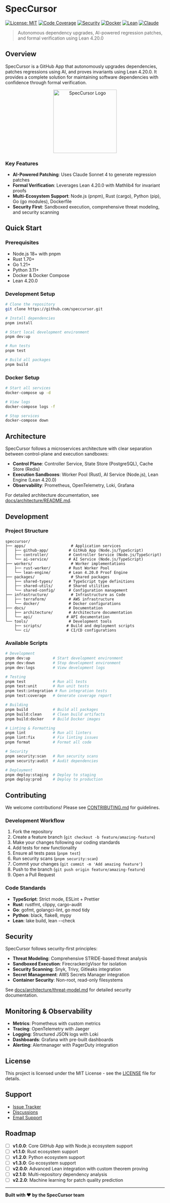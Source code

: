 # SpecCursor

[![License: MIT](https://img.shields.io/badge/License-MIT-yellow.svg)](https://opensource.org/licenses/MIT)
[![Code Coverage](https://codecov.io/gh/speccursor/speccursor/branch/main/graph/badge.svg)](https://codecov.io/gh/speccursor/speccursor)
[![Security](https://img.shields.io/badge/Security-Snyk-green.svg)](https://snyk.io/test/github/speccursor/speccursor)
[![Docker](https://img.shields.io/badge/Docker-GHCR-blue.svg)](https://github.com/orgs/speccursor/packages)
[![Lean](https://img.shields.io/badge/Lean-4.20.0-orange.svg)](https://leanprover.github.io/)
[![Claude](https://img.shields.io/badge/Claude-Sonnet%204-purple.svg)](https://anthropic.com/claude)

> Autonomous dependency upgrades, AI-powered regression patches, and formal verification using Lean 4.20.0

## Overview

SpecCursor is a GitHub App that autonomously upgrades dependencies, patches regressions using AI, and proves invariants using Lean 4.20.0. It provides a complete solution for maintaining software dependencies with confidence through formal verification.

<p align="center">
  <img src=".github/assets/speccursor.png" alt="SpecCursor Logo" width="200"/>
</p>

### Key Features

- **AI-Powered Patching**: Uses Claude Sonnet 4 to generate regression patches
- **Formal Verification**: Leverages Lean 4.20.0 with Mathlib4 for invariant proofs
- **Multi-Ecosystem Support**: Node.js (pnpm), Rust (cargo), Python (pip), Go (go modules), Dockerfile
- **Security First**: Sandboxed execution, comprehensive threat modeling, and security scanning

## Quick Start

### Prerequisites

- Node.js 18+ with pnpm
- Rust 1.70+
- Go 1.21+
- Python 3.11+
- Docker & Docker Compose
- Lean 4.20.0

### Development Setup

```bash
# Clone the repository
git clone https://github.com/speccursor.git

# Install dependencies
pnpm install

# Start local development environment
pnpm dev:up

# Run tests
pnpm test

# Build all packages
pnpm build
```

### Docker Setup

```bash
# Start all services
docker-compose up -d

# View logs
docker-compose logs -f

# Stop services
docker-compose down
```

## Architecture

SpecCursor follows a microservices architecture with clear separation between control-plane and execution sandboxes:

- **Control Plane**: Controller Service, State Store (PostgreSQL), Cache Store (Redis)
- **Execution Sandboxes**: Worker Pool (Rust), AI Service (Node.js), Lean Engine (Lean 4.20.0)
- **Observability**: Prometheus, OpenTelemetry, Loki, Grafana

For detailed architecture documentation, see [docs/architecture/README.md](docs/architecture/README.md).

## Development

### Project Structure

```
speccursor/
├── apps/                    # Application services
│   ├── github-app/         # GitHub App (Node.js/TypeScript)
│   ├── controller/         # Controller Service (Node.js/TypeScript)
│   └── ai-service/         # AI Service (Node.js/TypeScript)
├── workers/                 # Worker implementations
│   ├── rust-worker/        # Rust Worker Pool
│   └── lean-engine/        # Lean 4.20.0 Proof Engine
├── packages/                # Shared packages
│   ├── shared-types/       # TypeScript type definitions
│   ├── shared-utils/       # Shared utilities
│   └── shared-config/      # Configuration management
├── infrastructure/          # Infrastructure as Code
│   ├── terraform/          # AWS infrastructure
│   └── docker/             # Docker configurations
├── docs/                   # Documentation
│   ├── architecture/       # Architecture documentation
│   └── api/               # API documentation
└── tools/                  # Development tools
    ├── scripts/           # Build and deployment scripts
    └── ci/                # CI/CD configurations
```

### Available Scripts

```bash
# Development
pnpm dev:up          # Start development environment
pnpm dev:down        # Stop development environment
pnpm dev:logs        # View development logs

# Testing
pnpm test            # Run all tests
pnpm test:unit       # Run unit tests
pnpm test:integration # Run integration tests
pnpm test:coverage   # Generate coverage report

# Building
pnpm build           # Build all packages
pnpm build:clean     # Clean build artifacts
pnpm build:docker    # Build Docker images

# Linting & Formatting
pnpm lint            # Run all linters
pnpm lint:fix        # Fix linting issues
pnpm format          # Format all code

# Security
pnpm security:scan   # Run security scans
pnpm security:audit  # Audit dependencies

# Deployment
pnpm deploy:staging  # Deploy to staging
pnpm deploy:prod     # Deploy to production
```

## Contributing

We welcome contributions! Please see [CONTRIBUTING.md](CONTRIBUTING.md) for guidelines.

### Development Workflow

1. Fork the repository
2. Create a feature branch (`git checkout -b feature/amazing-feature`)
3. Make your changes following our coding standards
4. Add tests for new functionality
5. Ensure all tests pass (`pnpm test`)
6. Run security scans (`pnpm security:scan`)
7. Commit your changes (`git commit -m 'Add amazing feature'`)
8. Push to the branch (`git push origin feature/amazing-feature`)
9. Open a Pull Request

### Code Standards

- **TypeScript**: Strict mode, ESLint + Prettier
- **Rust**: rustfmt, clippy, cargo-audit
- **Go**: gofmt, golangci-lint, go mod tidy
- **Python**: black, flake8, mypy
- **Lean**: lake build, lean --check

## Security

SpecCursor follows security-first principles:

- **Threat Modeling**: Comprehensive STRIDE-based threat analysis
- **Sandboxed Execution**: Firecracker/gVisor for isolation
- **Security Scanning**: Snyk, Trivy, Gitleaks integration
- **Secret Management**: AWS Secrets Manager integration
- **Container Security**: Non-root, read-only filesystems

See [docs/architecture/threat-model.md](docs/architecture/threat-model.md) for detailed security documentation.

## Monitoring & Observability

- **Metrics**: Prometheus with custom metrics
- **Tracing**: OpenTelemetry with Jaeger
- **Logging**: Structured JSON logs with Loki
- **Dashboards**: Grafana with pre-built dashboards
- **Alerting**: Alertmanager with PagerDuty integration

## License

This project is licensed under the MIT License - see the [LICENSE](LICENSE) file for details.

## Support

- [Issue Tracker](https://github.com/speccursor/speccursor/issues)
- [Discussions](https://github.com/speccursor/speccursor/discussions)
- [Email Support](mailto:support@speccursor.dev)

## Roadmap

- [ ] **v1.0.0**: Core GitHub App with Node.js ecosystem support
- [ ] **v1.1.0**: Rust ecosystem support
- [ ] **v1.2.0**: Python ecosystem support
- [ ] **v1.3.0**: Go ecosystem support
- [ ] **v2.0.0**: Advanced Lean integration with custom theorem proving
- [ ] **v2.1.0**: Multi-repository dependency analysis
- [ ] **v2.2.0**: Machine learning for patch quality prediction

---

**Built with ❤️ by the SpecCursor team**
